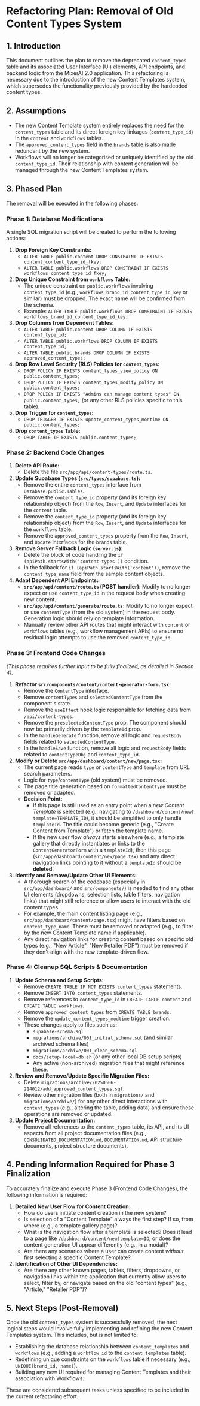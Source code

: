 # Refactoring Plan: Removal of Old Content Types System

## 1. Introduction

This document outlines the plan to remove the deprecated `content_types` table and its associated User Interface (UI) elements, API endpoints, and backend logic from the MixerAI 2.0 application. This refactoring is necessary due to the introduction of the new Content Templates system, which supersedes the functionality previously provided by the hardcoded content types.

## 2. Assumptions

*   The new Content Template system entirely replaces the need for the `content_types` table and its direct foreign key linkages (`content_type_id`) in the `content` and `workflows` tables.
*   The `approved_content_types` field in the `brands` table is also made redundant by the new system.
*   Workflows will no longer be categorised or uniquely identified by the old `content_type_id`. Their relationship with content generation will be managed through the new Content Templates system.

## 3. Phased Plan

The removal will be executed in the following phases:

### Phase 1: Database Modifications

A single SQL migration script will be created to perform the following actions:

1.  **Drop Foreign Key Constraints:**
    *   `ALTER TABLE public.content DROP CONSTRAINT IF EXISTS content_content_type_id_fkey;`
    *   `ALTER TABLE public.workflows DROP CONSTRAINT IF EXISTS workflows_content_type_id_fkey;`
2.  **Drop Unique Constraint from `workflows` Table:**
    *   The unique constraint on `public.workflows` involving `content_type_id` (e.g., `workflows_brand_id_content_type_id_key` or similar) must be dropped. The exact name will be confirmed from the schema.
    *   Example: `ALTER TABLE public.workflows DROP CONSTRAINT IF EXISTS workflows_brand_id_content_type_id_key;`
3.  **Drop Columns from Dependent Tables:**
    *   `ALTER TABLE public.content DROP COLUMN IF EXISTS content_type_id;`
    *   `ALTER TABLE public.workflows DROP COLUMN IF EXISTS content_type_id;`
    *   `ALTER TABLE public.brands DROP COLUMN IF EXISTS approved_content_types;`
4.  **Drop Row Level Security (RLS) Policies for `content_types`:**
    *   `DROP POLICY IF EXISTS content_types_view_policy ON public.content_types;`
    *   `DROP POLICY IF EXISTS content_types_modify_policy ON public.content_types;`
    *   `DROP POLICY IF EXISTS "Admins can manage content types" ON public.content_types;` (or any other RLS policies specific to this table).
5.  **Drop Trigger for `content_types`:**
    *   `DROP TRIGGER IF EXISTS update_content_types_modtime ON public.content_types;`
6.  **Drop `content_types` Table:**
    *   `DROP TABLE IF EXISTS public.content_types;`

### Phase 2: Backend Code Changes

1.  **Delete API Route:**
    *   Delete the file `src/app/api/content-types/route.ts`.
2.  **Update Supabase Types (`src/types/supabase.ts`):**
    *   Remove the entire `content_types` interface from `Database.public.Tables`.
    *   Remove the `content_type_id` property (and its foreign key relationship object) from the `Row`, `Insert`, and `Update` interfaces for the `content` table.
    *   Remove the `content_type_id` property (and its foreign key relationship object) from the `Row`, `Insert`, and `Update` interfaces for the `workflows` table.
    *   Remove the `approved_content_types` property from the `Row`, `Insert`, and `Update` interfaces for the `brands` table.
3.  **Remove Server Fallback Logic (`server.js`):**
    *   Delete the block of code handling the `if (apiPath.startsWith('content-types'))` condition.
    *   In the fallback for `if (apiPath.startsWith('content'))`, remove the `content_type_name` field from the sample content objects.
4.  **Adapt Dependent API Endpoints:**
    *   **`src/app/api/content/route.ts` (POST handler):** Modify to no longer expect or use `content_type_id` in the request body when creating new content.
    *   **`src/app/api/content/generate/route.ts`:** Modify to no longer expect or use `contentType` (from the old system) in the request body. Generation logic should rely on template information.
    *   Manually review other API routes that might interact with `content` or `workflows` tables (e.g., workflow management APIs) to ensure no residual logic attempts to use the removed `content_type_id`.

### Phase 3: Frontend Code Changes

*(This phase requires further input to be fully finalized, as detailed in Section 4).*

1.  **Refactor `src/components/content/content-generator-form.tsx`:**
    *   Remove the `ContentType` interface.
    *   Remove `contentTypes` and `selectedContentType` from the component's state.
    *   Remove the `useEffect` hook logic responsible for fetching data from `/api/content-types`.
    *   Remove the `preselectedContentType` prop. The component should now be primarily driven by the `templateId` prop.
    *   In the `handleGenerate` function, remove all logic and `requestBody` fields related to `selectedContentType`.
    *   In the `handleSave` function, remove all logic and `requestBody` fields related to `contentTypeObj` and `content_type_id`.
2.  **Modify or Delete `src/app/dashboard/content/new/page.tsx`:**
    *   The current page reads `type` or `contentType` and `template` from URL search parameters.
    *   Logic for `type`/`contentType` (old system) must be removed.
    *   The page title generation based on `formattedContentType` must be removed or adapted.
    *   **Decision Point:**
        *   If this page is still used as an entry point when a *new Content Template* is selected (e.g., navigating to `/dashboard/content/new?template=TEMPLATE_ID`), it should be simplified to only handle `templateId`. The title could become generic (e.g., "Create Content from Template") or fetch the template name.
        *   If the new user flow *always* starts elsewhere (e.g., a template gallery that directly instantiates or links to the `ContentGeneratorForm` with a `templateId`), then this page (`src/app/dashboard/content/new/page.tsx`) and any direct navigation links pointing to it without a `templateId` should be **deleted**.
3.  **Identify and Remove/Update Other UI Elements:**
    *   A thorough search of the codebase (especially in `src/app/dashboard/` and `src/components/`) is needed to find any other UI elements (dropdowns, selection lists, table filters, navigation links) that might still reference or allow users to interact with the old content types.
    *   For example, the main content listing page (e.g., `src/app/dashboard/content/page.tsx`) might have filters based on `content_type_name`. These must be removed or adapted (e.g., to filter by the new Content Template name if applicable).
    *   Any direct navigation links for creating content based on specific old types (e.g., "New Article", "New Retailer PDP") must be removed if they don't align with the new template-driven flow.

### Phase 4: Cleanup SQL Scripts & Documentation

1.  **Update Schema and Setup Scripts:**
    *   Remove `CREATE TABLE IF NOT EXISTS content_types` statements.
    *   Remove `INSERT INTO content_types` statements.
    *   Remove references to `content_type_id` in `CREATE TABLE content` and `CREATE TABLE workflows`.
    *   Remove `approved_content_types` from `CREATE TABLE brands`.
    *   Remove the `update_content_types_modtime` trigger creation.
    *   These changes apply to files such as:
        *   `supabase-schema.sql`
        *   `migrations/archive/001_initial_schema.sql` (and similar archived schema files)
        *   `migrations/archive/001_clean_schema.sql`
        *   `docs/setup-local-db.sh` (or any other local DB setup scripts)
        *   Any active (non-archived) migration files that might reference these.
2.  **Review and Remove/Update Specific Migration Files:**
    *   Delete `migrations/archive/20250506-214012/add_approved_content_types.sql`.
    *   Review other migration files (both in `migrations/` and `migrations/archive/`) for any other direct interactions with `content_types` (e.g., altering the table, adding data) and ensure these operations are removed or updated.
3.  **Update Project Documentation:**
    *   Remove all references to the `content_types` table, its API, and its UI aspects from all project documentation files (e.g., `CONSOLIDATED_DOCUMENTATION.md`, `DOCUMENTATION.md`, API structure documents, project structure documents).

## 4. Pending Information Required for Phase 3 Finalization

To accurately finalize and execute Phase 3 (Frontend Code Changes), the following information is required:

1.  **Detailed New User Flow for Content Creation:**
    *   How do users initiate content creation in the new system?
    *   Is selection of a "Content Template" always the first step? If so, from where (e.g., a template gallery page)?
    *   What is the navigation flow after a template is selected? Does it lead to a page like `/dashboard/content/new?template=ID`, or does the content generation UI appear differently (e.g., in a modal)?
    *   Are there any scenarios where a user can create content *without* first selecting a specific Content Template?
2.  **Identification of Other UI Dependencies:**
    *   Are there any other known pages, tables, filters, dropdowns, or navigation links within the application that currently allow users to select, filter by, or navigate based on the old "content types" (e.g., "Article," "Retailer PDP")?

## 5. Next Steps (Post-Removal)

Once the old `content_types` system is successfully removed, the next logical steps would involve fully implementing and refining the new Content Templates system. This includes, but is not limited to:

*   Establishing the database relationship between `content_templates` and `workflows` (e.g., adding a `workflow_id` to the `content_templates` table).
*   Redefining unique constraints on the `workflows` table if necessary (e.g., `UNIQUE(brand_id, name)`).
*   Building any new UI required for managing Content Templates and their association with Workflows.

These are considered subsequent tasks unless specified to be included in the current refactoring effort. 